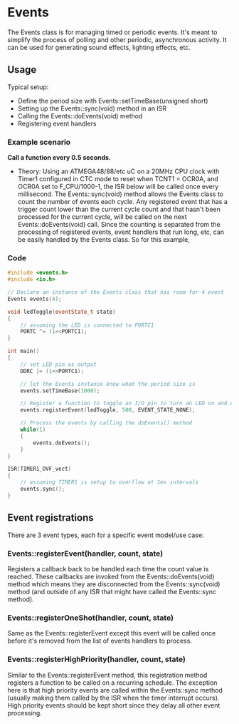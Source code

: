 Events
======
The Events class is for managing timed or periodic events.  It's meant to simplify the process of polling and other periodic, asynchronous activity.  It can be used for generating sound effects, lighting effects, etc.

## Usage
Typical setup:
* Define the period size with Events::setTimeBase(unsigned short)
* Setting up the Events::sync(void) method in an ISR
* Calling the Events::doEvents(void) method
* Registering event handlers

### Example scenario
**Call a function every 0.5 seconds.**
* Theory: Using an ATMEGA48/88/etc uC on a 20MHz CPU clock with Timer1 configured in CTC mode to reset when TCNT1 = OCR0A, and OCR0A set to F_CPU/1000-1, the ISR below will be called once every millisecond.  The Events::sync(void) method allows the Events class to count the number of events each cycle.  Any registered event that has a trigger count lower than the current cycle count and that hasn't been processed for the current cycle, will be called on the next Events::doEvents(void) call.  Since the counting is separated from the processing of registered events, event handlers that run long, etc, can be easily handled by the Events class.  So for this example, 

### Code
```c++
#include <events.h>
#include <io.h>

// Declare an instance of the Events class that has room for 4 event
Events events(4);

void ledToggle(eventState_t state)
{
    // assuming the LED is connected to PORTC1
    PORTC ^= (1<<PORTC1);
}

int main()
{
    // set LED pin as output
    DDRC |= (1<<PORTC1);

    // let the Events instance know what the period size is
    events.setTimeBase(1000);

    // Register a function to toggle an I/O pin to turn an LED on and off
    events.registerEvent(ledToggle, 500, EVENT_STATE_NONE);

    // Process the events by calling the doEvents() method
    while(1)
    {
        events.doEvents();
    }
}

ISR(TIMER1_OVF_vect)
{
    // assuming TIMER1 is setup to overflow at 1ms intervals
    events.sync();
}
```

## Event registrations
There are 3 event types, each for a specific event model/use case:

### Events::registerEvent(handler, count, state)
Registers a callback back to be handled each time the count value is reached.  These callbacks are invoked from the Events::doEvents(void) method which means they are disconnected from the Events::sync(void) method (and outside of any ISR that might have called the Events::sync method).

### Events::registerOneShot(handler, count, state)
Same as the Events::registerEvent except this event will be called once before it's removed from the list of events handlers to process.

### Events::registerHighPriority(handler, count, state)
Similar to the Events::registerEvent method, this registration method registers a function to be called on a recurring schedule.  The exception here is that high priority events are called within the Events::sync method (usually making them called by the ISR when the timer interrupt occurs).
High priority events should be kept short since they delay all other event processing.
